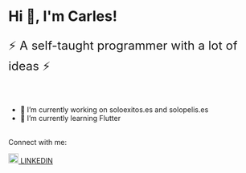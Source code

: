 <h1>Hi 👋, I'm Carles!</h1>

<p style="font-size: x-large;">⚡ A self-taught programmer with a lot of ideas ⚡</P><br>

- 🔭 I’m currently working on soloexitos.es and solopelis.es
- 🌱 I’m currently learning Flutter

<br>
Connect with me:


<a href="https://www.linkedin.com/in/carles-siles/"><img with="20px" height="20px" src="https://cdn-icons-png.flaticon.com/512/174/174857.png"> LINKEDIN</a>
